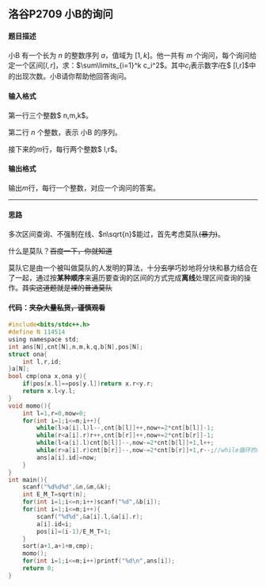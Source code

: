 ## 洛谷P2709 小B的询问

#### 题目描述

小B 有一个长为 $n$ 的整数序列 $a$，值域为 $[1,k]$。他一共有 $m$ 个询问，每个询问给定一个区间$[l,r]$，求：$\sum\limits_{i=1}^k c_i^2$。其中$c_i$表示数字$i$在$ [l,r]$中的出现次数。小B请你帮助他回答询问。

#### 输入格式

第一行三个整数$ n,m,k$。

第二行 $n$ 个整数，表示 小B 的序列。

接下来的$m$行，每行两个整数$ l,r$。

#### 输出格式

输出$m$行，每行一个整数，对应一个询问的答案。

----

#### 思路

多次区间查询、不强制在线、$n\sqrt{n}$能过，首先考虑莫队~~(暴力)~~。

什么是莫队？~~百度一下，你就知道~~

莫队它是由一个被叫做莫队的人发明的算法，十分~~玄学~~巧妙地将分块和暴力结合在了一起，通过按**某种顺序**来遍历要查询的区间的方式完成**离线**处理区间查询的操作。~~其实这道题就是裸的普通莫队~~

#### 代码：~~夹杂大量私货，谨慎观看~~

```c
#include<bits/stdc++.h>
#define N 114514
using namespace std;
int ans[N],cnt[N],n,m,k,q,b[N],pos[N];
struct ona{
    int l,r,id;
}a[N];
bool cmp(ona x,ona y){
    if(pos[x.l]==pos[y.l])return x.r<y.r;
    return x.l<y.l;
}
void momo(){
    int l=1,r=0,now=0;
    for(int i=1;i<=m;i++){
        while(l>a[i].l)l--,cnt[b[l]]++,now+=2*cnt[b[l]]-1;
        while(r<a[i].r)r++,cnt[b[r]]++,now+=2*cnt[b[r]]-1;
        while(l<a[i].l)cnt[b[l]]--,now-=2*cnt[b[l]]+1,l++;
        while(r>a[i].r)cnt[b[r]]--,now-=2*cnt[b[r]]+1,r--;//while循环的顺序挺玄学的
        ans[a[i].id]=now;
    }
}
int main(){
    scanf("%d%d%d",&n,&m,&k);
    int E_M_T=sqrt(n);
    for(int i=1;i<=n;i++)scanf("%d",&b[i]);
    for(int i=1;i<=m;i++){
        scanf("%d%d",&a[i].l,&a[i].r);
        a[i].id=i;
        pos[i]=(i-1)/E_M_T+1;
    }
    sort(a+1,a+1+m,cmp);
    momo();
    for(int i=1;i<=m;i++)printf("%d\n",ans[i]);
    return 0;
}
```

